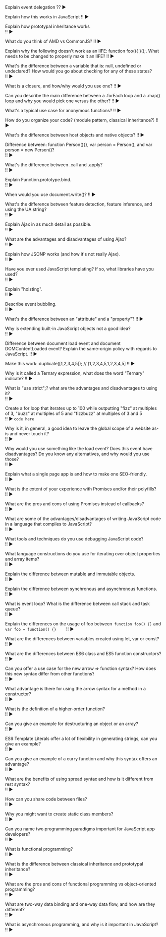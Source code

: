 Explain event delegation 
??
▶

Explain how this works in JavaScript 
!!
▶

Explain how prototypal inheritance works  
!!
▶

What do you think of AMD vs CommonJS? 
!!
▶

Explain why the following doesn't work as an IIFE: function foo(){ }();. What needs to be changed to properly make it an IIFE? 
!!
▶

What's the difference between a variable that is: null, undefined or undeclared? How would you go about checking for any of these states?  
!!
▶

What is a closure, and how/why would you use one? 
!!
▶


Can you describe the main difference between a .forEach loop and a .map() loop and why you would pick one versus the other?
!!
▶

What's a typical use case for anonymous functions? 
!!
▶

How do you organize your code? (module pattern, classical inheritance?) 
!!
▶

What's the difference between host objects and native objects? 
!!
▶



Difference between: function Person(){}, var person = Person(), and var person = new Person()?  
!!
▶



What's the difference between .call and .apply?  
!!
▶



Explain Function.prototype.bind.  
!!
▶



When would you use document.write()? 
!!
▶



What's the difference between feature detection, feature inference, and using the UA string?  
!!
▶



Explain Ajax in as much detail as possible.  
!!
▶



What are the advantages and disadvantages of using Ajax?  
!!
▶



Explain how JSONP works (and how it's not really Ajax).  
!!
▶


Have you ever used JavaScript templating? If so, what libraries have you used?  
!!
▶


Explain "hoisting".  
!!
▶



Describe event bubbling.  
!!
▶



What's the difference between an "attribute" and a "property"? 
!!
▶



Why is extending built-in JavaScript objects not a good idea?  
!!
▶

Difference between document load event and document DOMContentLoaded event? 
Explain the same-origin policy with regards to JavaScript. 
!!
▶

Make this work: duplicate([1,2,3,4,5]); // [1,2,3,4,5,1,2,3,4,5] 
!!
▶

Why is it called a Ternary expression, what does the word "Ternary" indicate? 
!!
▶


What is "use strict";? what are the advantages and disadvantages to using it?    
!!
▶

Create a for loop that iterates up to 100 while outputting "fizz" at multiples of 3, "buzz" at multiples of 5 and "fizzbuzz" at multiples of 3 and 5   
!!
▶ ```code here```

Why is it, in general, a good idea to leave the global scope of a website as-is and never touch it?   
!!
▶

Why would you use something like the load event? Does this event have disadvantages? Do you know any alternatives, and why would you use those?   
!!
▶

Explain what a single page app is and how to make one SEO-friendly.   
!!
▶

What is the extent of your experience with Promises and/or their polyfills?    
!!
▶

What are the pros and cons of using Promises instead of callbacks?   
!!
▶

What are some of the advantages/disadvantages of writing JavaScript code in a language that compiles to JavaScript?    
!!
▶

What tools and techniques do you use debugging JavaScript code?    
!!
▶

What language constructions do you use for iterating over object properties and array items?    
!!
▶

Explain the difference between mutable and immutable objects.    
!!
▶

Explain the difference between synchronous and asynchronous functions.  
!!
▶

What is event loop? What is the difference between call stack and task queue?    
!!
▶

Explain the differences on the usage of foo between` function foo() {}` and `var foo = function() {}    `
!!
▶

What are the differences between variables created using let, var or const?    
!!
▶

What are the differences between ES6 class and ES5 function constructors?   
!!
▶

Can you offer a use case for the new arrow => function syntax? How does this new syntax differ from other functions?  
!!
▶

What advantage is there for using the arrow syntax for a method in a constructor?   
!!
▶

What is the definition of a higher-order function?    
!!
▶

Can you give an example for destructuring an object or an array?   
!!
▶

ES6 Template Literals offer a lot of flexibility in generating strings, can you give an example?   
!!
▶

Can you give an example of a curry function and why this syntax offers an advantage?    
!!
▶

What are the benefits of using spread syntax and how is it different from rest syntax?    
!!
▶

How can you share code between files?   
!!
▶

Why you might want to create static class members?   
!!
▶


Can you name two programming paradigms important for JavaScript app developers?    
!!
▶

What is functional programming?   
!!
▶


What is the difference between classical inheritance and prototypal inheritance?   
!!
▶

What are the pros and cons of functional programming vs object-oriented programming?   
!!
▶

What are two-way data binding and one-way data flow, and how are they different?    
!!
▶

What is asynchronous programming, and why is it important in JavaScript?   
!!
▶